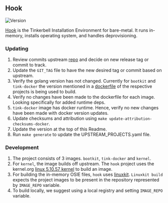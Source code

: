 ## **Hook**
![Version](https://img.shields.io/badge/version-54bae38625828b69259eccb3357e13c269437e28-blue)

[Hook](https://github.com/tinkerbell/hook) is the Tinkerbell Installation Environment for bare-metal. It runs in-memory, installs operating system, and handles deprovisioning.

### Updating

1. Review commits upstream [repo](https://github.com/tinkerbell/hook) and decide on new release tag or commit to track.
1. Update the `GIT_TAG` file to have the new desired tag or commit based on upstream.
1. Verify the golang version has not changed. Currently for `bootkit` and `tink-docker` the version mentioned in a [dockerfile](https://github.com/tinkerbell/hook/blob/5.10.57/tink-docker/Dockerfile#L3) of the respective projects is being used to build.
1. Verify no changes have been made to the dockerfile for each image. Looking specifically for added runtime deps.
1. `tink-docker` image has docker runtime. Hence, verify no new changes have been made with docker version updates.
1. Update checksums and attribution using `make update-attribution-checksums-docker`.
1. Update the version at the top of this Readme.
1. Run `make generate` to update the UPSTREAM_PROJECTS.yaml file.

### Development
1. The project consists of 3 images. `bootkit`, `tink-docker` and `kernel`.
1. For `kernel`, the image builds off upstream. The `hook` project uses the kernel.org [linux 5.10.57 kernel](https://mirrors.edge.kernel.org/pub/linux/kernel/v5.x/linux-5.10.57.tar.xz) to build an image.
1. For building the in-memory OSIE files, `hook` uses [linuxkit](https://github.com/linuxkit/linuxkit). `Linuxkit build` expects the project images to be present in the repository represented by `IMAGE_REPO` variable.
1. To build locally, we suggest using a local registry and setting `IMAGE_REPO` variable.